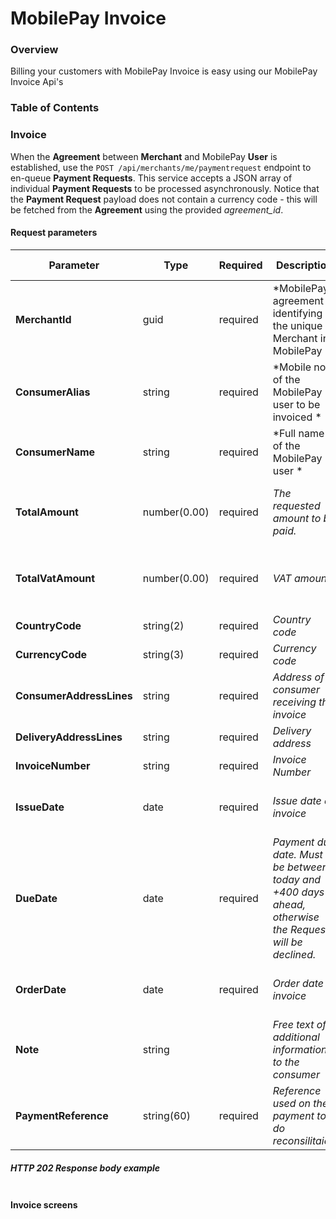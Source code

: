 # MobilePay Invoice

### Overview

Billing your customers with MobilePay Invoice is easy using our MobilePay Invoice Api's

### Table of Contents

### Invoice

When the **Agreement** between **Merchant** and MobilePay **User** is established, use the `POST /api/merchants/me/paymentrequest` endpoint to en-queue **Payment Requests**. This service accepts a JSON array of individual **Payment Requests** to be processed asynchronously. Notice that the **Payment Request** payload does not contain a currency code - this will be fetched from the **Agreement** using the provided *agreement_id*.

#### Request parameters

|Parameter             |Type        |Required  |Description                                                      |Valid values|
|----------------------|------------|----------|-----------------------------------------------------------------|------------|
|**MerchantId**        |guid        | required |*MobilePay agreement identifying the unique Merchant in MobilePay||
|**ConsumerAlias**     |string      | required |*Mobile no. of the MobilePay user to be invoiced *||
|**ConsumerName**      |string      | required |*Full name of the MobilePay user *||
|**TotalAmount**       |number(0.00)| required |*The requested amount to be paid.*|>= 0.00, decimals separated with a dot.|
|**TotalVatAmount**    |number(0.00)| required |*VAT amount*|>= 0.00, decimals separated with a dot.|
|**CountryCode**       |string(2)   | required |*Country code*| eg. DK |
|**CurrencyCode**      |string(3)   | required |*Currency code*| eg. DKK |
|**ConsumerAddressLines**       |string      | required |*Address of consumer receiving the invoice*||
|**DeliveryAddressLines**       |string      | required |*Delivery address*||
|**InvoiceNumber**     |string      | required |*Invoice Number*||
|**IssueDate**         |date        | required |*Issue date of invoice*|ISO date format: yyyy-MM-dd|
|**DueDate**           |date        | required |*Payment due date. Must be between today and +400 days ahead, otherwise the Request will be declined.*|ISO date format: yyyy-MM-dd|
|**OrderDate**         |date        | required |*Order date of invoice*|ISO date format: yyyy-MM-dd|
|**Note**              |string      |          |*Free text of additional information to the consumer*||
|**PaymentReference**  |string(60)  | required |*Reference used on the payment to do reconsilitaion*||


##### HTTP 202 Response body example
```
```

#### Invoice screens

